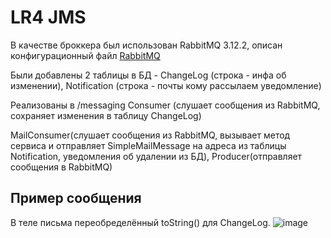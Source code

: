 # LR4 JMS
В качестве броккера был использован RabbitMQ 3.12.2, описан конфигурационный файл [RabbitMQ](https://github.com/badasqi/ESA_JMS/blob/main/src/main/java/com/example/esalab3/configRabbit/RabbitMQConfig.java)

Были добавлены 2 таблицы в БД - ChangeLog (строка - инфа об изменении), Notification (строка - почты кому рассылаем уведомление)

Реализованы в /messaging Consumer (слушает сообщения из RabbitMQ, сохраняет изменения в таблицу ChangeLog)

MailConsumer(слушает сообщения из RabbitMQ, вызывает метод сервиса и отправляет SimpleMailMessage на адреса из таблицы Notification, уведомления об удалении из БД), Producer(отправляет сообщения в RabbitMQ)

## Пример сообщения
В теле письма переобределённый toString() для ChangeLog.
![image](https://github.com/badasqi/ESA_JMS/assets/78803025/c297be18-98b1-42bc-84eb-da39d36af4b5)


